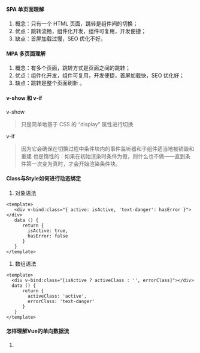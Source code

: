 #### SPA 单页面理解

1. 概念：只有一个 HTML 页面，跳转是组件间的切换；
2. 优点：跳转流畅，组件化开发，组件可复用，开发便捷；
3. 缺点：首屏加载过慢，SEO 优化不好。

#### MPA 多页面理解

1. 概念：有多个页面，跳转方式是页面之间的跳转；
2. 优点：组件化开发，组件可复用，开发便捷，首屏加载快，SEO 优化好；
3. 缺点：跳转是整个页面刷新 。

#### v-show 和 v-if

v-show

> 只是简单地基于 CSS 的 “display” 属性进行切换

v-if

> 因为它会确保在切换过程中条件块内的事件监听器和子组件适当地被销毁和重建
> 也是惰性的：如果在初始渲染时条件为假，则什么也不做——直到条件第一次变为真时，才会开始渲染条件块。


#### Class与Style如何进行动态绑定

1. 对象语法
```vue
<template>
   <div v-bind:class="{ active: isActive, 'text-danger': hasError }"></div>
   data () {
      return {
        isActive: true,
        hasError: false
      }
   }
</template>
```

1. 数组语法
```vue
<template>
  <div v-bind:class="[isActive ? activeClass : '', errorClass]"></div>
  data () {
      return {
        activeClass: 'active',
        errorClass: 'text-danger'
      }
   }
</template>
```

#### 怎样理解Vue的单向数据流
1.